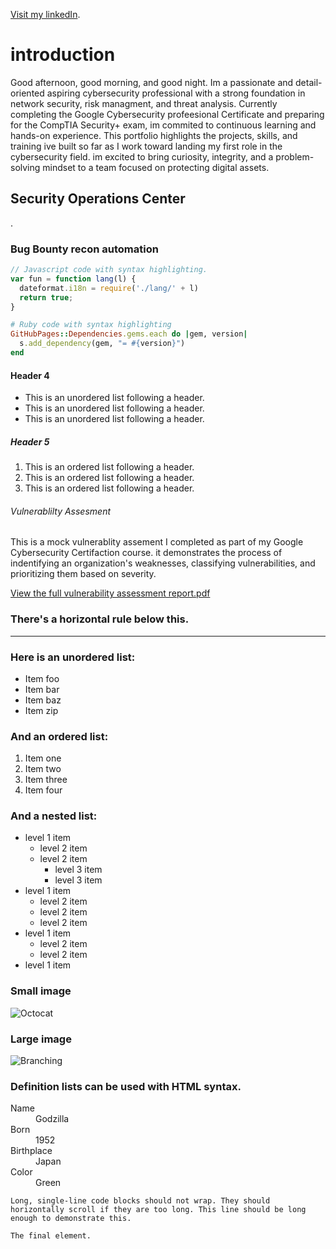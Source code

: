 

[Visit my linkedIn](https://www.linkedin.com/in/aiden-omelia-921819232/).

# introduction

Good afternoon, good morning, and good night. Im a passionate and detail-oriented aspiring cybersecurity professional with a strong foundation in network security, risk managment, and threat analysis. Currently completing the Google Cybersecurity profeesional Certificate and preparing for the CompTIA Security+ exam, im commited to continuous learning and hands-on experience. This portfolio highlights the projects, skills, and training ive built so far as I work toward landing my first role in the cybersecurity field. im excited to bring curiosity, integrity, and a problem-solving mindset to a team focused on protecting digital assets.

## Security Operations Center

.

### Bug Bounty recon automation

```js
// Javascript code with syntax highlighting.
var fun = function lang(l) {
  dateformat.i18n = require('./lang/' + l)
  return true;
}
```

```ruby
# Ruby code with syntax highlighting
GitHubPages::Dependencies.gems.each do |gem, version|
  s.add_dependency(gem, "= #{version}")
end
```

#### Header 4

*   This is an unordered list following a header.
*   This is an unordered list following a header.
*   This is an unordered list following a header.

##### Header 5

1.  This is an ordered list following a header.
2.  This is an ordered list following a header.
3.  This is an ordered list following a header.

###### Vulnerablilty Assesment

This is a mock vulnerablity assement I completed as part of my Google Cybersecurity Certifaction course. it demonstrates the process of indentifying an organization's weaknesses, classifying vulnerabilities, and prioritizing them based on severity.

[View the full vulnerability assessment report.pdf](https://github.com/user-attachments/files/19446388/Vulnerability.assessment.report.pdf)


### There's a horizontal rule below this.

* * *

### Here is an unordered list:

*   Item foo
*   Item bar
*   Item baz
*   Item zip

### And an ordered list:

1.  Item one
1.  Item two
1.  Item three
1.  Item four

### And a nested list:

- level 1 item
  - level 2 item
  - level 2 item
    - level 3 item
    - level 3 item
- level 1 item
  - level 2 item
  - level 2 item
  - level 2 item
- level 1 item
  - level 2 item
  - level 2 item
- level 1 item

### Small image

![Octocat](https://github.githubassets.com/images/icons/emoji/octocat.png)

### Large image

![Branching](https://guides.github.com/activities/hello-world/branching.png)


### Definition lists can be used with HTML syntax.

<dl>
<dt>Name</dt>
<dd>Godzilla</dd>
<dt>Born</dt>
<dd>1952</dd>
<dt>Birthplace</dt>
<dd>Japan</dd>
<dt>Color</dt>
<dd>Green</dd>
</dl>

```
Long, single-line code blocks should not wrap. They should horizontally scroll if they are too long. This line should be long enough to demonstrate this.
```

```
The final element.
```
